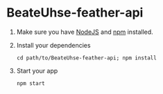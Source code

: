 # BeateUhse-feather-api

1. Make sure you have [NodeJS](https://nodejs.org/) and [npm](https://www.npmjs.com/) installed.
2. Install your dependencies

    ```
    cd path/to/BeateUhse-feather-api; npm install
    ```

3. Start your app

    ```
    npm start
    ```
